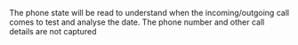 The phone state will be read to understand when the incoming/outgoing call comes to test and analyse the date.
The phone number and other call details are not captured